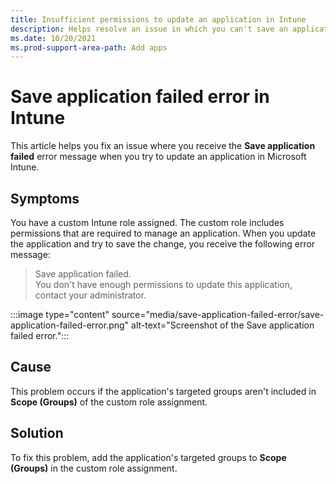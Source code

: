 ```yaml
---
title: Insufficient permissions to update an application in Intune
description: Helps resolve an issue in which you can't save an application in Microsoft Intune when you have a custom Intune role assigned.
ms.date: 10/20/2021
ms.prod-support-area-path: Add apps
---
```

# Save application failed error in Intune

This article helps you fix an issue where you receive the **Save application failed** error message when you try to update an application in Microsoft Intune.

## Symptoms

You have a custom Intune role assigned. The custom role includes permissions that are required to manage an application. When you update the application and try to save the change, you receive the following error message:

> Save application failed.  
> You don't have enough permissions to update this application, contact your administrator.

:::image type="content" source="media/save-application-failed-error/save-application-failed-error.png" alt-text="Screenshot of the Save application failed error.":::

## Cause

This problem occurs if the application's targeted groups aren't included in **Scope (Groups)** of the custom role assignment.

## Solution

To fix this problem, add the application's targeted groups to **Scope (Groups)** in the custom role assignment.
